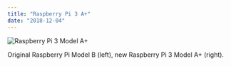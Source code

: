 ```yaml
---
title: "Raspberry Pi 3 A+"
date: "2018-12-04"
---
```


<div class="content">
<p><img alt="Raspberry Pi 3 Model A+" src="/rpi-3-ap.jpeg"/></p>
<p>Original Raspberry Pi Model B (left), new Raspberry Pi 3 Model A+ (right).</p>
</div>
